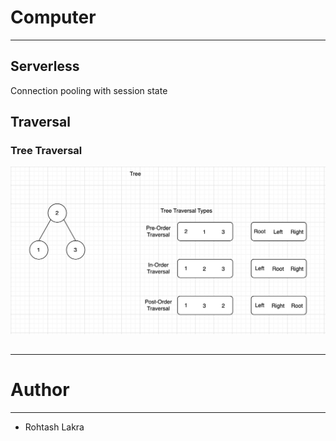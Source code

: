 # Computer

---

## Serverless

Connection pooling with session state

## Traversal

### Tree Traversal

![Tree Traversal Types](Interview%20Preparation%2FData%20Structures%20and%20Algorithm%2FData%20Structures%2FTree%2FTree%20Traversal.png)




##

---

# Author

---

- Rohtash Lakra
